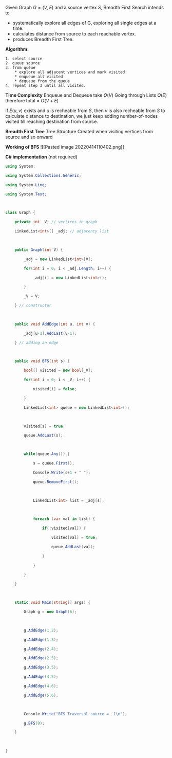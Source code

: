 Given Graph $G=(V,E)$ and a source vertex $S$,
Breadth First Search intends to 
* systematically explore all edges of G, exploring all single edges at a time.
* calculates distance from source to each reachable vertex.
* produces Breadth First Tree.


**Algorithm:**
```
1. select source
2. queue source
3. from queue
	* explore all adjacent vertices and mark visited
	* enqueue all visited
	* dequeue from the queue
4. repeat step 3 until all visited.
```

**Time Complexity**
Enqueue and Dequeue take $O(V)$
Going through Lists $O(E)$
therefore total = $O(V+E)$

if $E(u,v)$ exists and $u$ is recheable from $S$, then $v$ is also recheable from $S$
to calculate distance to destination, we just keep adding number-of-nodes visited till reaching destination from source.

**Breadth First Tree**
Tree Structure Created when visiting vertices from source and so onward

**Working of BFS**
	![[Pasted image 20220414110402.png]]

**C# implementation** (not required)
```cs
using System;

using System.Collections.Generic;

using System.Linq;

using System.Text;

  

class Graph {

    private int _V; // vertices in graph

    LinkedList<int>[] _adj; // adjacency list

  

    public Graph(int V) {

        _adj = new LinkedList<int>[V];

        for(int i = 0; i < _adj.Length; i++) {

            _adj[i] = new LinkedList<int>();

        }

        _V = V;

    } // constructor

  

    public void AddEdge(int u, int v) {

        _adj[u-1].AddLast(v-1);

    } // adding an edge

  

    public void BFS(int s) {

        bool[] visited = new bool[_V];

        for(int i = 0; i < _V; i++) {

            visited[i] = false;

        }

        LinkedList<int> queue = new LinkedList<int>();

  

        visited[s] = true;

        queue.AddLast(s);

  

        while(queue.Any()) {

            s = queue.First();

            Console.Write(s+1 + " ");

            queue.RemoveFirst();

  

            LinkedList<int> list = _adj[s];

  

            foreach (var val in list) {

                if(!visited[val]) {

                    visited[val] = true;

                    queue.AddLast(val);

                }

            }

        }

    }

  

    static void Main(string[] args) {

        Graph g = new Graph(6);

  

        g.AddEdge(1,2);

        g.AddEdge(1,3);

        g.AddEdge(2,4);

        g.AddEdge(2,5);

        g.AddEdge(3,5);

        g.AddEdge(4,5);

        g.AddEdge(4,6);

        g.AddEdge(5,6);

  

        Console.Write("BFS Traversal source =  1\n");

        g.BFS(0);

    }

  

}
```